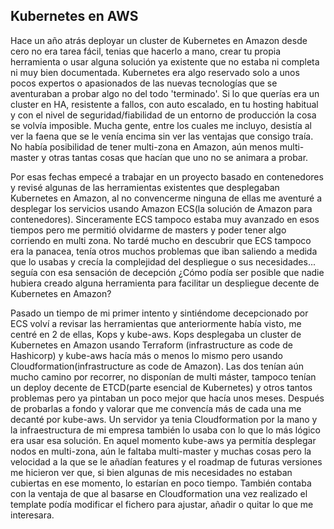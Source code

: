 ## Kubernetes en AWS

Hace un año atrás deployar un cluster de Kubernetes en Amazon desde cero no era tarea fácil, tenias que hacerlo a mano, crear tu propia herramienta o usar alguna solución ya existente que no estaba ni completa ni muy bien documentada. Kubernetes era algo reservado solo a unos pocos expertos o apasionados de las nuevas tecnologías que se aventuraban a probar algo no del todo 'terminado'. Si lo que querías era un cluster en HA, resistente a fallos, con auto escalado, en tu hosting habitual y con el nivel de seguridad/fiabilidad de un entorno de producción la cosa se volvía imposible. Mucha gente, entre los cuales me incluyo, desistía al ver la faena que se le venía encima sin ver las ventajas que consigo traía. No había posibilidad de tener multi-zona en Amazon, aún menos multi-master y otras tantas cosas que hacían que uno no se animara a probar.

Por esas fechas empecé a trabajar en un proyecto basado en contenedores y revisé algunas de las herramientas existentes que desplegaban Kubernetes en Amazon, al no convencerme ninguna de ellas me aventuré a desplegar los servicios usando Amazon ECS(la solución de Amazon para contenedores). Sinceramente ECS tampoco estaba muy avanzado en esos tiempos pero me permitió olvidarme de masters y poder tener algo corriendo en multi zona. No tardé mucho en descubrir que ECS tampoco era la panacea, tenía otros muchos problemas que iban saliendo a medida que lo usabas y crecía la complejidad del despliegue o sus necesidades... seguía con esa sensación de decepción ¿Cómo podía ser posible que nadie hubiera creado alguna herramienta para facilitar un despliegue decente de Kubernetes en Amazon?

Pasado un tiempo de mi primer intento y sintiéndome decepcionado por ECS volví a revisar las herramientas que anteriormente había visto, me centré en 2 de ellas, Kops y kube-aws. Kops desplegaba un cluster de Kubernetes en Amazon usando Terraform (infrastructure as code de Hashicorp) y kube-aws hacía más o menos lo mismo pero usando Cloudformation(infrastructure as code de Amazon). Las dos tenían aún mucho camino por recorrer, no disponían de multi máster, tampoco tenían un deploy decente de ETCD(parte esencial de Kubernetes) y otros tantos problemas pero ya pintaban un poco mejor que hacía unos meses. Después de probarlas a fondo y valorar que me convencía más de cada una me decanté por kube-aws. Un servidor ya tenia Cloudformation por la mano y la infraestructura de mi empresa también lo usaba con lo que lo más lógico era usar esa solución. En aquel momento kube-aws ya permitía desplegar nodos en multi-zona, aún le faltaba multi-master y muchas cosas pero la velocidad a la que se le añadían features y el roadmap de futuras versiones me hicieron ver que, si bien algunas de mis necesidades no estaban cubiertas en ese momento, lo estarían en poco tiempo. También contaba con la ventaja de que al basarse en Cloudformation una vez realizado el template podía modificar el fichero para ajustar, añadir o quitar lo que me interesara.


